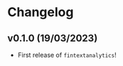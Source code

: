 # Changelog

<!--next-version-placeholder-->

## v0.1.0 (19/03/2023)

- First release of `fintextanalytics`!